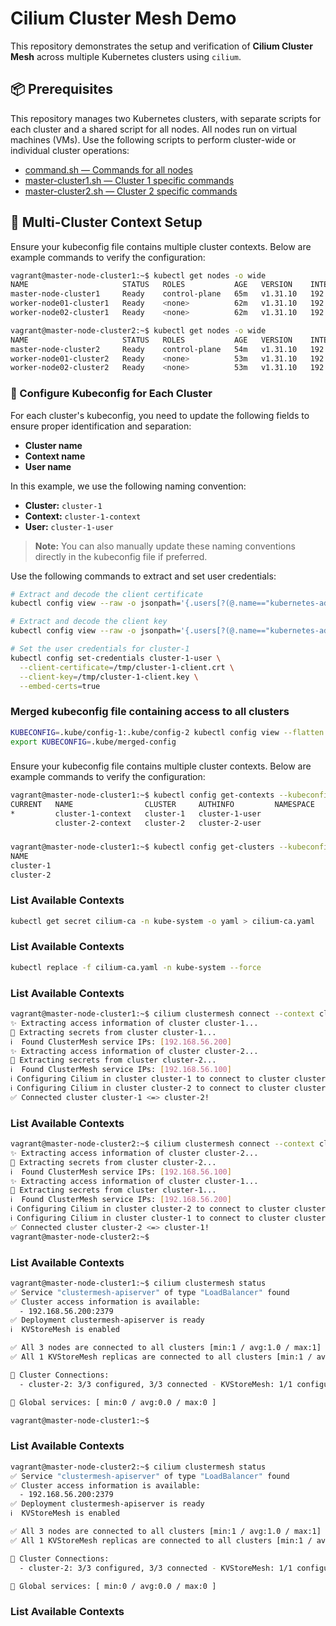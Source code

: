 # Cilium Cluster Mesh Demo

This repository demonstrates the setup and verification of **Cilium Cluster Mesh** across multiple Kubernetes clusters using `cilium`.

## 📦 Prerequisites
This repository manages two Kubernetes clusters, with separate scripts for each cluster and a shared script for all nodes.
All nodes run on virtual machines (VMs). Use the following scripts to perform cluster-wide or individual cluster operations:
- [command.sh — Commands for all nodes](https://github.com/EEM0N/Cluster-Mesh-Using-Cilium/blob/main/command.sh)
- [master-cluster1.sh — Cluster 1 specific commands](https://github.com/EEM0N/Cluster-Mesh-Using-Cilium/blob/main/master-cluster1.sh)
- [master-cluster2.sh — Cluster 2 specific commands](https://github.com/EEM0N/Cluster-Mesh-Using-Cilium/blob/main/master-cluster2.sh)

## 🧩 Multi-Cluster Context Setup
Ensure your kubeconfig file contains multiple cluster contexts. Below are example commands to verify the configuration:
```bash
vagrant@master-node-cluster1:~$ kubectl get nodes -o wide
NAME                     STATUS   ROLES           AGE   VERSION    INTERNAL-IP     EXTERNAL-IP   OS-IMAGE             KERNEL-VERSION       CONTAINER-RUNTIME
master-node-cluster1     Ready    control-plane   65m   v1.31.10   192.168.56.10   <none>        Ubuntu 22.04.4 LTS   5.15.0-102-generic   containerd://1.7.27
worker-node01-cluster1   Ready    <none>          62m   v1.31.10   192.168.56.11   <none>        Ubuntu 22.04.4 LTS   5.15.0-102-generic   containerd://1.7.27
worker-node02-cluster1   Ready    <none>          62m   v1.31.10   192.168.56.12   <none>        Ubuntu 22.04.4 LTS   5.15.0-102-generic   containerd://1.7.27

vagrant@master-node-cluster2:~$ kubectl get nodes -o wide
NAME                     STATUS   ROLES           AGE   VERSION    INTERNAL-IP     EXTERNAL-IP   OS-IMAGE             KERNEL-VERSION       CONTAINER-RUNTIME  
master-node-cluster2     Ready    control-plane   54m   v1.31.10   192.168.56.20   <none>        Ubuntu 22.04.4 LTS   5.15.0-102-generic   containerd://1.7.27
worker-node01-cluster2   Ready    <none>          53m   v1.31.10   192.168.56.21   <none>        Ubuntu 22.04.4 LTS   5.15.0-102-generic   containerd://1.7.27
worker-node02-cluster2   Ready    <none>          53m   v1.31.10   192.168.56.22   <none>        Ubuntu 22.04.4 LTS   5.15.0-102-generic   containerd://1.7.27
```

### 🔧 Configure Kubeconfig for Each Cluster
For each cluster's kubeconfig, you need to update the following fields to ensure proper identification and separation:

- **Cluster name**
- **Context name**
- **User name**

In this example, we use the following naming convention:

- **Cluster:** `cluster-1`  
- **Context:** `cluster-1-context`  
- **User:** `cluster-1-user`

> **Note:** You can also manually update these naming conventions directly in the kubeconfig file if preferred.

Use the following commands to extract and set user credentials:
```bash
# Extract and decode the client certificate
kubectl config view --raw -o jsonpath='{.users[?(@.name=="kubernetes-admin")].user.client-certificate-data}' | base64 -d > /tmp/cluster-1-client.crt

# Extract and decode the client key
kubectl config view --raw -o jsonpath='{.users[?(@.name=="kubernetes-admin")].user.client-key-data}' | base64 -d > /tmp/cluster-1-client.key

# Set the user credentials for cluster-1
kubectl config set-credentials cluster-1-user \
  --client-certificate=/tmp/cluster-1-client.crt \
  --client-key=/tmp/cluster-1-client.key \
  --embed-certs=true
```

### Merged kubeconfig file containing access to all clusters
```bash
KUBECONFIG=.kube/config-1:.kube/config-2 kubectl config view --flatten > .kube/merged-config
export KUBECONFIG=.kube/merged-config
```

### 
Ensure your kubeconfig file contains multiple cluster contexts. Below are example commands to verify the configuration:

```bash
vagrant@master-node-cluster1:~$ kubectl config get-contexts --kubeconfig=.kube/merged-config
CURRENT   NAME                CLUSTER     AUTHINFO         NAMESPACE
*         cluster-1-context   cluster-1   cluster-1-user
          cluster-2-context   cluster-2   cluster-2-user
```

### 
```bash
vagrant@master-node-cluster1:~$ kubectl config get-clusters --kubeconfig=.kube/merged-config
NAME
cluster-1
cluster-2
```

### List Available Contexts
```bash
kubectl get secret cilium-ca -n kube-system -o yaml > cilium-ca.yaml
```

### List Available Contexts
```bash
kubectl replace -f cilium-ca.yaml -n kube-system --force

```

### List Available Contexts
```bash
vagrant@master-node-cluster1:~$ cilium clustermesh connect --context cluster-1-context --destination-context cluster-2-context  
✨ Extracting access information of cluster cluster-1...
🔑 Extracting secrets from cluster cluster-1...
ℹ️  Found ClusterMesh service IPs: [192.168.56.200]
✨ Extracting access information of cluster cluster-2...
🔑 Extracting secrets from cluster cluster-2...
ℹ️  Found ClusterMesh service IPs: [192.168.56.100]
ℹ️ Configuring Cilium in cluster cluster-1 to connect to cluster cluster-2
ℹ️ Configuring Cilium in cluster cluster-2 to connect to cluster cluster-1
✅ Connected cluster cluster-1 <=> cluster-2!
```

### List Available Contexts
```bash
vagrant@master-node-cluster2:~$ cilium clustermesh connect --context cluster-2-context --destination-context cluster-1-context  
✨ Extracting access information of cluster cluster-2...
🔑 Extracting secrets from cluster cluster-2...
ℹ️  Found ClusterMesh service IPs: [192.168.56.100]
✨ Extracting access information of cluster cluster-1...
🔑 Extracting secrets from cluster cluster-1...
ℹ️  Found ClusterMesh service IPs: [192.168.56.200]
ℹ️ Configuring Cilium in cluster cluster-2 to connect to cluster cluster-1
ℹ️ Configuring Cilium in cluster cluster-1 to connect to cluster cluster-2
✅ Connected cluster cluster-2 <=> cluster-1!
vagrant@master-node-cluster2:~$ 
```

### List Available Contexts
```bash
vagrant@master-node-cluster1:~$ cilium clustermesh status
✅ Service "clustermesh-apiserver" of type "LoadBalancer" found
✅ Cluster access information is available:
  - 192.168.56.200:2379
✅ Deployment clustermesh-apiserver is ready
ℹ️  KVStoreMesh is enabled

✅ All 3 nodes are connected to all clusters [min:1 / avg:1.0 / max:1]
✅ All 1 KVStoreMesh replicas are connected to all clusters [min:1 / avg:1.0 / max:1]     

🔌 Cluster Connections:
  - cluster-2: 3/3 configured, 3/3 connected - KVStoreMesh: 1/1 configured, 1/1 connected

🔀 Global services: [ min:0 / avg:0.0 / max:0 ]

vagrant@master-node-cluster1:~$ 
```

### List Available Contexts
```bash
vagrant@master-node-cluster2:~$ cilium clustermesh status
✅ Service "clustermesh-apiserver" of type "LoadBalancer" found
✅ Cluster access information is available:
  - 192.168.56.200:2379
✅ Deployment clustermesh-apiserver is ready
ℹ️  KVStoreMesh is enabled

✅ All 3 nodes are connected to all clusters [min:1 / avg:1.0 / max:1]
✅ All 1 KVStoreMesh replicas are connected to all clusters [min:1 / avg:1.0 / max:1]     

🔌 Cluster Connections:
  - cluster-2: 3/3 configured, 3/3 connected - KVStoreMesh: 1/1 configured, 1/1 connected

🔀 Global services: [ min:0 / avg:0.0 / max:0 ]
```

### List Available Contexts